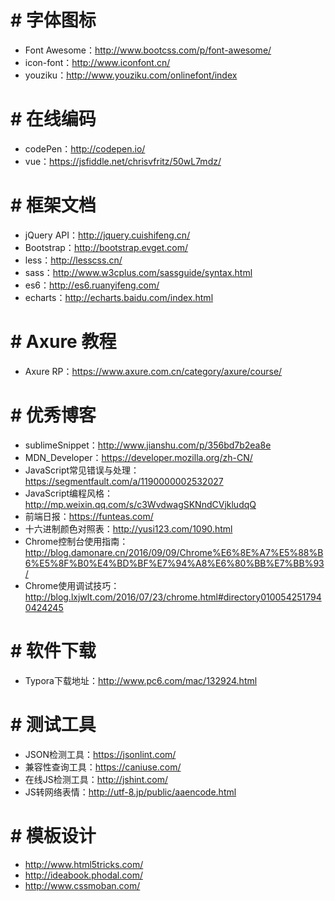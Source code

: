 # # 字体图标

- Font Awesome：http://www.bootcss.com/p/font-awesome/
- icon-font：http://www.iconfont.cn/
- youziku：http://www.youziku.com/onlinefont/index

# # 在线编码

- codePen：http://codepen.io/
- vue：https://jsfiddle.net/chrisvfritz/50wL7mdz/

# # 框架文档

- jQuery API：http://jquery.cuishifeng.cn/
- Bootstrap：http://bootstrap.evget.com/
- less：http://lesscss.cn/
- sass：http://www.w3cplus.com/sassguide/syntax.html
- es6：http://es6.ruanyifeng.com/
- echarts：http://echarts.baidu.com/index.html

#  # Axure 教程

- Axure RP：https://www.axure.com.cn/category/axure/course/


# # 优秀博客

- sublimeSnippet：http://www.jianshu.com/p/356bd7b2ea8e
- MDN_Developer：https://developer.mozilla.org/zh-CN/
- JavaScript常见错误与处理：https://segmentfault.com/a/1190000002532027
- JavaScript编程风格：http://mp.weixin.qq.com/s/c3WvdwagSKNndCVjkludqQ
- 前端日报：https://funteas.com/
- 十六进制颜色对照表：http://yusi123.com/1090.html
- Chrome控制台使用指南：http://blog.damonare.cn/2016/09/09/Chrome%E6%8E%A7%E5%88%B6%E5%8F%B0%E4%BD%BF%E7%94%A8%E6%80%BB%E7%BB%93/
- Chrome使用调试技巧：http://blog.lxjwlt.com/2016/07/23/chrome.html#directory0100542517940424245

# # 软件下载

- Typora下载地址：http://www.pc6.com/mac/132924.html

# # 测试工具

- JSON检测工具：https://jsonlint.com/
- 兼容性查询工具：https://caniuse.com/
- 在线JS检测工具：http://jshint.com/
- JS转网络表情：http://utf-8.jp/public/aaencode.html


# # 模板设计

- http://www.html5tricks.com/
- http://ideabook.phodal.com/
- http://www.cssmoban.com/
